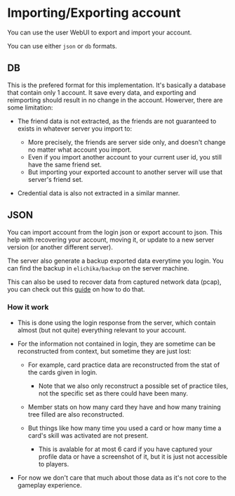 # Importing/Exporting account
You can use the user WebUI to export and import your account.

You can use either `json` or `db` formats.

## DB
This is the prefered format for this implementation. It's basically a database that contain only 1 account. It save every data, and exporting and reimporting should result in no change in the account. Howerver, there are some limitation:

- The friend data is not extracted, as the friends are not guaranteed to exists in whatever server you import to:
    
    - More precisely, the friends are server side only, and doesn't change no matter what account you import.
    - Even if you import another account to your current user id, you still have the same friend set.
    - But importing your exported account to another server will use that server's friend set.

- Credential data is also not extracted in a similar manner.

## JSON
You can import account from the login json or export account to json. This help with recovering your account, moving it, or update to a new server version (or another different server).

The server also generate a backup exported data everytime you login. You can find the backup in `elichika/backup` on the server machine.

This can also be used to recover data from captured network data (pcap), you can check out this [guide](https://github.com/arina999999997/elichika/blob/master/docs/extracting_pcap.md) on how to do that.

### How it work

- This is done using the login response from the server, which contain almost (but not quite) everything relevant to your account.
- For the information not contained in login, they are sometime can be reconstructed from context, but sometime they are just lost:

    - For example, card practice data are reconstructed from the stat of the cards given in login.

        - Note that we also only reconstruct a possible set of practice tiles, not the specific set as there could have been many.
    - Member stats on how many card they have and how many training tree filled are also reconstructed.
    - But things like how many time you used a card or how many time a card's skill was activated are not present.

        - This is avalable for at most 6 card if you have captured your profile data or have a screenshot of it, but it is just not accessible to players.

- For now we don't care that much about those data as it's not core to the gameplay experience. 
